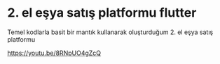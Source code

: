 # 2. el eşya satış platformu flutter

Temel kodlarla basit bir mantık kullanarak oluşturduğum 2. el eşya satış platformu


https://youtu.be/8RNpUO4gZcQ
